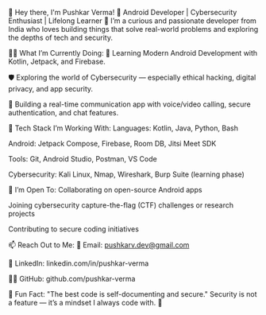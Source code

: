 👋 Hey there, I'm Pushkar Verma!
📍 Android Developer | Cybersecurity Enthusiast | Lifelong Learner
🚀 I’m a curious and passionate developer from India who loves building things that solve real-world problems and exploring the depths of tech and security.

👨‍💻 What I’m Currently Doing:
🌱 Learning Modern Android Development with Kotlin, Jetpack, and Firebase.

🛡️ Exploring the world of Cybersecurity — especially ethical hacking, digital privacy, and app security.

🔧 Building a real-time communication app with voice/video calling, secure authentication, and chat features.

🧠 Tech Stack I’m Working With:
Languages: Kotlin, Java, Python, Bash

Android: Jetpack Compose, Firebase, Room DB, Jitsi Meet SDK

Tools: Git, Android Studio, Postman, VS Code

Cybersecurity: Kali Linux, Nmap, Wireshark, Burp Suite (learning phase)

🤝 I’m Open To:
Collaborating on open-source Android apps

Joining cybersecurity capture-the-flag (CTF) challenges or research projects

Contributing to secure coding initiatives

📫 Reach Out to Me:
📧 Email: pushkarv.dev@gmail.com

💼 LinkedIn: linkedin.com/in/pushkar-verma

🧑‍💻 GitHub: github.com/pushkar-verma

💬 Fun Fact:
"The best code is self-documenting and secure."
Security is not a feature — it’s a mindset I always code with. 🔐

